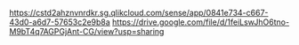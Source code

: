 https://cstd2ahznvnrdkr.sg.qlikcloud.com/sense/app/0841e734-c667-43d0-a6d7-57653c2e9b8a 
https://drive.google.com/file/d/1feiLswJhO6tno-M9bT4q7AGPGjAnt-CG/view?usp=sharing
